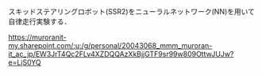 スキッドステアリングロボット(SSR2)をニューラルネットワーク(NN)を用いて自律走行実験する．

https://muroranit-my.sharepoint.com/:u:/g/personal/20043068_mmm_muroran-it_ac_jp/EW3JrT4Qc2FLv4XZDQQAzXkBjjGTF9sr99w809OttwJUJw?e=LjS0YQ
